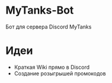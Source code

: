 # MyTanks-Bot

Бот для сервера Discord MyTanks

# Идеи

* Краткая Wiki прямо в Discord
* Создание розыгрышей промокодов